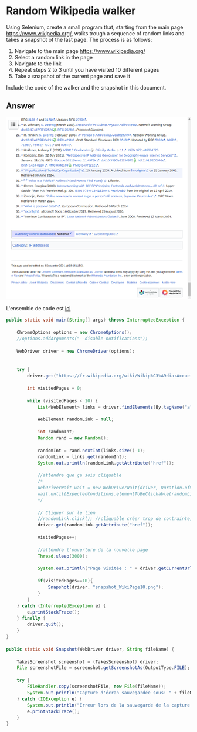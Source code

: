 # Random Wikipedia walker

Using Selenium, create a small program that, starting from the main page https://www.wikipedia.org/, walks trough a sequence of random links and takes a snapshot of the last page.
The process is as follows:

 1. Navigate to the main page https://www.wikipedia.org/
 2. Select a random link in the page
 3. Navigate to the link
 4. Repeat steps 2 to 3 until you have visited 10 different pages
 5. Take a snapshot of the current page and save it

Include the code of the walker and the snapshot in this document.

## Answer


![ScreenShot](../code/TP5-Selenium/snapshot_WikiPage10.png)

L'ensemble de code est [ici](../code/TP5-Selenium/src/main/java/tp5/vv/selenium/SeleniumWiki.java)

```Java
public static void main(String[] args) throws InterruptedException {

    ChromeOptions options = new ChromeOptions();
    //options.addArguments("--disable-notifications");

    WebDriver driver = new ChromeDriver(options);


    try {
        driver.get("https://fr.wikipedia.org/wiki/Wikip%C3%A9dia:Accueil_principal");

        int visitedPages = 0;

        while (visitedPages < 10) {
            List<WebElement> links = driver.findElements(By.tagName("a"));

            WebElement randomLink = null;

            int randomInt;
            Random rand = new Random();

            randomInt = rand.nextInt(links.size()-1);
            randomLink = links.get(randomInt);
            System.out.println(randomLink.getAttribute("href"));

            //attendre que ça sois cliquable
            /*
            WebDriverWait wait = new WebDriverWait(driver, Duration.ofSeconds(20));
            wait.until(ExpectedConditions.elementToBeClickable(randomLink));
            */

            // Cliquer sur le lien
            //randomLink.click(); //cliquable créer trop de contrainte, pour enchainer les pages
            driver.get(randomLink.getAttribute("href"));

            visitedPages++;

            //attendre l'ouverture de la nouvelle page
            Thread.sleep(3000);

            System.out.println("Page visitée : " + driver.getCurrentUrl());

            if(visitedPages==10){
                Snapshot(driver, "snapshot_WikiPage10.png");
            }
        }
    } catch (InterruptedException e) {
        e.printStackTrace();
    } finally {
        driver.quit();
    }
}

public static void Snapshot(WebDriver driver, String fileName) {

    TakesScreenshot screenshot = (TakesScreenshot) driver;
    File screenshotFile = screenshot.getScreenshotAs(OutputType.FILE);

    try {
        FileHandler.copy(screenshotFile, new File(fileName));
        System.out.println("Capture d'écran sauvegardée sous: " + fileName);
    } catch (IOException e) {
        System.out.println("Erreur lors de la sauvegarde de la capture d'écran.");
        e.printStackTrace();
    }
}
```